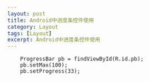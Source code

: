 ```yaml
---
layout: post
title: Android中进度条控件使用
category: Layout
tags: [Layout]
excerpt: Android中进度条控件使用
---
```



        ProgressBar pb = findViewById(R.id.pb);
        pb.setMax(100);
        pb.setProgress(33);
